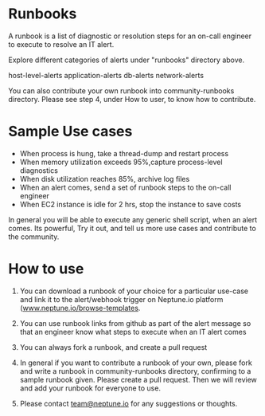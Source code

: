 Runbooks
========

A runbook is a list of diagnostic or resolution steps for an on-call engineer to execute to resolve an IT alert.

Explore different categories of alerts under "runbooks" directory above.

host-level-alerts
application-alerts
db-alerts
network-alerts

You can also contribute your own runbook into community-runbooks directory. Please see step 4, under How to user, to know how to contribute.

Sample Use cases
================

* When process is hung, take a thread-dump and restart process
* When memory utilization exceeds 95%,capture process-level diagnostics
* When disk utilization reaches 85%, archive log files
* When an alert comes, send a set of runbook steps to the on-call engineer
* When EC2 instance is idle for 2 hrs, stop the instance to save costs

In general you will be able to execute any generic shell script, when an alert comes. Its powerful, Try it out, and tell us more use cases and contribute to the community.

How to use
==========

1. You can download a runbook of your choice for a particular use-case and link it to the alert/webhook trigger on Neptune.io platform (www.neptune.io/browse-templates.

2. You can use runbook links from github as part of the alert message so that an engineer know what steps to execute when an IT alert comes

3. You can always fork a runbook, and create a pull request

4. In general if you want to contribute a runbook of your own, please fork and write a runbook in community-runbooks directory, confirming to a sample runbook given. Please create a pull request. Then we will review and add your runbook for everyone to use.

5. Please contact team@neptune.io for any suggestions or thoughts.
